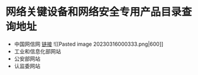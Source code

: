 # 网络关键设备和网络安全专用产品目录查询地址
- 中国网信网
 [链接](http://search.cac.gov.cn/cms/cmsadmin/infopub/gjjs.jsp?huopro=%E7%BD%91%E7%BB%9C%E5%85%B3%E9%94%AE%E8%AE%BE%E5%A4%87&pubtype=S&pubpath=portal&templetid=1563339473064626&startDate=&endDate=&searchfield=&sort=1&webappcode=A09&searchdir=A09)
![[Pasted image 20230316000333.png|600]]
- 工业和信息化部网站
- 公安部网站
- 认监委网站